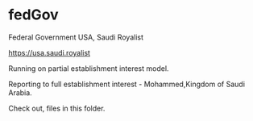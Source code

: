 # fedGov

Federal Government USA, Saudi Royalist

https://usa.saudi.royalist

Running on partial establishment interest model.  

Reporting to full establishment interest - Mohammed,Kingdom of Saudi Arabia.

Check out, files in this folder.
